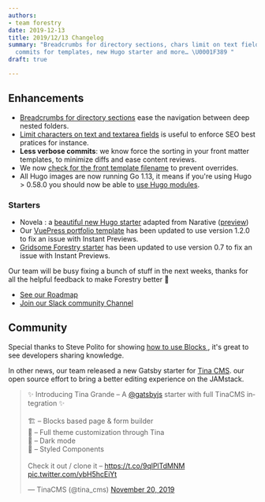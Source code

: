 ```yaml
---
authors:
- team forestry
date: 2019-12-13
title: 2019/12/13 Changelog
summary: "Breadcrumbs for directory sections, chars limit on text fields, less verbose
  commits for templates, new Hugo starter and more… \U0001F389 "
draft: true

---
```

## Enhancements

* [Breadcrumbs for directory sections](https://portal.productboard.com/forestry/1-forestry-io-roadmap/c/83-improve-navigation-within-sections) ease the navigation between deep nested folders.
* [Limit characters on text and textarea fields](https://portal.productboard.com/forestry/1-forestry-io-roadmap/c/81-characters-limit-on-text-and-textarea-fields) is useful to enforce SEO best pratices for instance.
* **Less verbose commits**: we know force the sorting in your front matter templates, to minimize diffs and ease content reviews.
* We now [check for the front template filename](https://portal.productboard.com/forestry/1-forestry-io-roadmap/c/84-prevent-overriding-front-matter-templates) to prevent overrides.
* All Hugo images are now running Go 1.13, it means if you're using Hugo > 0.58.0 you should now be able to [use Hugo modules](https://gohugo.io/hugo-modules/use-modules/).

### Starters

* Novela : a [beautiful new Hugo starter](https://github.com/forestryio/novela-hugo-starter) adapted from Narative ([preview](https://hugo-novela-forestry.netlify.com/))
* Our [VuePress portfolio template](https://github.com/forestryio/portfolio-vuepress) has been updated to use version 1.2.0 to fix an issue with Instant Previews.
* [Gridsome Forestry starter](https://github.com/itsnwa/gridsome-forestry-starter) has been updated to use version 0.7 to fix an issue with Instant Previews.

Our team will be busy fixing a bunch of stuff in the next weeks, thanks for all the helpful feedback to make Forestry better 🙏

* [See our Roadmap](https://portal.productboard.com/forestry)
* [Join our Slack community Channel](https://join.slack.com/t/forestry-community/shared_invite/enQtNDAxMTU5NzcwMzA3LTY1MzM2YTZhN2Q2ZjkyMjk2ZmNhM2Y2ODIwYmU5YWRiNDYwMWRjNzhlOWJiMTg2NDc2ZWNlNjljOTNiNDZiZDk)

## Community

Special thanks to Steve Polito for showing [how to use Blocks ](https://stevepolito.design/blog/forestry-cms-blocks-field-demo/), it's great to see developers sharing knowledge.

In other news, our team released a new Gatsby starter for [Tina CMS](https://tinacms.org). our open source effort to bring a better editing experience on the JAMstack.

<blockquote class="twitter-tweet"><p lang="en" dir="ltr">✨ Introducing Tina Grande – A <a href="https://twitter.com/gatsbyjs?ref_src=twsrc%5Etfw">@gatsbyjs</a> starter with full TinaCMS integration ✨<br><br>🏗️ – Blocks based page & form builder<br>🎨 – Full theme customization through Tina<br>🌙 – Dark mode<br>💅 – Styled Components<br><br>Check it out / clone it – <a href="https://t.co/9qlPlTdMNM">https://t.co/9qlPlTdMNM</a> <a href="https://t.co/ybH5hcEiYt">pic.twitter.com/ybH5hcEiYt</a></p>— TinaCMS (@tina_cms) <a href="https://twitter.com/tina_cms/status/1197224944083460096?ref_src=twsrc%5Etfw">November 20, 2019</a></blockquote> <script async src="https://platform.twitter.com/widgets.js" charset="utf-8"></script>